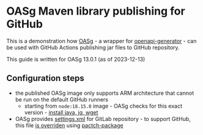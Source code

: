 # OASg Maven library publishing for GitHub

This is a demonstration how [OASg](https://gitlab.com/team-supercharge/oasg) -
a wrapper for [openapi-generator](https://github.com/OpenAPITools/openapi-generator) -
can be used with GitHub Actions publishing jar files to GitHub repository.

This guide is written for OASg 13.0.1 (as of 2023-12-13)

## Configuration steps

- the published OASg image only supports ARM architecture that cannot be run on the default GitHub runners
  - starting from `node:18.15.0` image - OASg checks for this exact version - [install java, jq, wget](.github/workflows/build-and-publish.yaml)
- OASg provides [settings.xml](https://gitlab.com/team-supercharge/oasg/-/blob/master/targets/spring/settings.xml?ref_type=heads)
  for GitLab repository - to support GitHub, this file [is overriden](patches/@team-supercharge+oasg+13.0.1.patch) using [pactch-package](package.json)
